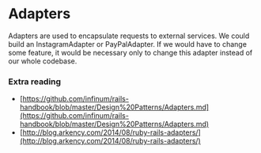 # Adapters

Adapters are used to encapsulate requests to external services. We could build
an InstagramAdapter or PayPalAdapter. If we would have to change some feature,
it would be necessary only to change this adapter instead of our whole codebase.

### Extra reading
* [https://github.com/infinum/rails-handbook/blob/master/Design%20Patterns/Adapters.md](https://github.com/infinum/rails-handbook/blob/master/Design%20Patterns/Adapters.md)
* [http://blog.arkency.com/2014/08/ruby-rails-adapters/](http://blog.arkency.com/2014/08/ruby-rails-adapters/)
